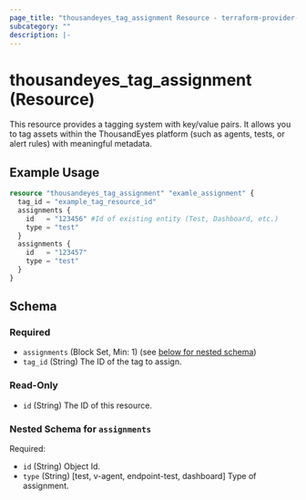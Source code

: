 ```yaml
---
page_title: "thousandeyes_tag_assignment Resource - terraform-provider-thousandeyes"
subcategory: ""
description: |-
---
```


# thousandeyes_tag_assignment (Resource)

This resource provides a tagging system with key/value pairs. It allows you to tag assets within the ThousandEyes platform (such as agents, tests, or alert rules) with meaningful metadata.

## Example Usage

```terraform
resource "thousandeyes_tag_assignment" "examle_assignment" {
  tag_id = "example_tag_resource_id"
  assignments {
    id   = "123456" #Id of existing entity (Test, Dashboard, etc.)
    type = "test"
  }
  assignments {
    id   = "123457"
    type = "test"
  }
}
```

<!-- schema generated by tfplugindocs -->
## Schema

### Required

- `assignments` (Block Set, Min: 1) (see [below for nested schema](#nestedblock--assignments))
- `tag_id` (String) The ID of the tag to assign.

### Read-Only

- `id` (String) The ID of this resource.

<a id="nestedblock--assignments"></a>
### Nested Schema for `assignments`

Required:

- `id` (String) Object Id.
- `type` (String) [test, v-agent, endpoint-test, dashboard] Type of assignment.


